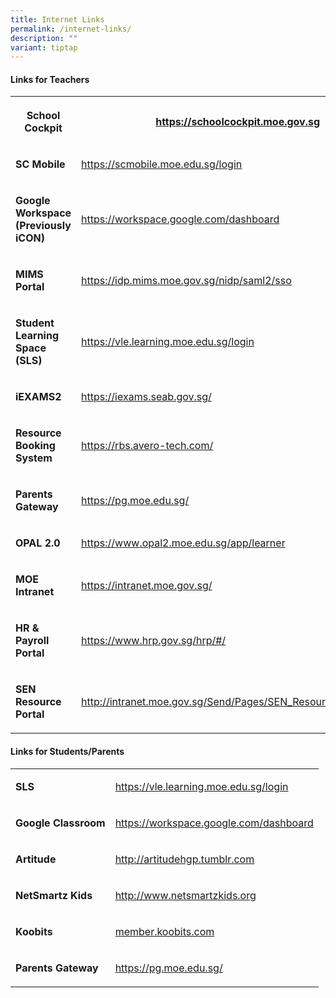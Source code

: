```yaml
---
title: Internet Links
permalink: /internet-links/
description: ""
variant: tiptap
---
```

<h4><strong>Links for Teachers</strong></h4><table><tbody><tr><th rowspan="1" colspan="1"><p>School Cockpit</p></th><th rowspan="1" colspan="1"><p><a href="https://schoolcockpit.moe.gov.sg" rel="noopener noreferrer nofollow" target="_blank"><u>https://schoolcockpit.moe.gov.sg</u></a></p></th></tr><tr><td rowspan="1" colspan="1"><p><strong>SC Mobile</strong></p></td><td rowspan="1" colspan="1"><p><a href="https://scmobile.moe.edu.sg/login" rel="noopener noreferrer nofollow" target="_blank"><u>https://scmobile.moe.edu.sg/login</u></a></p></td></tr><tr><td rowspan="1" colspan="1"><p><strong>Google Workspace (Previously iCON)</strong></p></td><td rowspan="1" colspan="1"><p><a href="https://workspace.google.com/dashboard" rel="noopener noreferrer nofollow" target="_blank">https://workspace.google.com/dashboard</a></p></td></tr><tr><td rowspan="1" colspan="1"><p><strong>MIMS Portal</strong></p></td><td rowspan="1" colspan="1"><p><a href="https://www.opal2.moe.edu.sg/app/learner" rel="noopener noreferrer" target="_blank">https://idp.mims.moe.gov.sg/nidp/saml2/sso</a></p></td></tr><tr><td rowspan="1" colspan="1"><p><strong>Student Learning Space (SLS)</strong></p></td><td rowspan="1" colspan="1"><p><a href="https://vle.learning.moe.edu.sg/login" rel="noopener noreferrer nofollow" target="_blank"><u>https://vle.learning.moe.edu.sg/login</u></a></p></td></tr><tr><td rowspan="1" colspan="1"><p><strong>iEXAMS2</strong></p></td><td rowspan="1" colspan="1"><p><a href="https://iexams.seab.gov.sg/" rel="noopener noreferrer nofollow" target="_blank">https://iexams.seab.gov.sg/</a></p></td></tr><tr><td rowspan="1" colspan="1"><p><strong>Resource Booking System</strong></p></td><td rowspan="1" colspan="1"><p><a href="https://rbs.avero-tech.com/" rel="noopener noreferrer nofollow" target="_blank"><u>https://rbs.avero-tech.com/</u></a></p></td></tr><tr><td rowspan="1" colspan="1"><p><strong>Parents Gateway</strong></p></td><td rowspan="1" colspan="1"><p><a href="https://pg.moe.edu.sg/" rel="noopener noreferrer nofollow" target="_blank">https://pg.moe.edu.sg/</a></p></td></tr><tr><td rowspan="1" colspan="1"><p><strong>OPAL 2.0</strong></p></td><td rowspan="1" colspan="1"><p><a href="https://www.opal2.moe.edu.sg/app/learner" rel="noopener noreferrer" target="_blank"><u>https://www.opal2.moe.edu.sg/app/learner</u></a></p></td></tr><tr><td rowspan="1" colspan="1"><p><strong>MOE Intranet</strong></p></td><td rowspan="1" colspan="1"><p><a href="https://intranet.moe.gov.sg/" rel="noopener noreferrer nofollow" target="_blank">https://intranet.moe.gov.sg/</a></p></td></tr><tr><td rowspan="1" colspan="1"><p><strong>HR &amp; Payroll Portal</strong></p></td><td rowspan="1" colspan="1"><p><a href="https://www.hrp.gov.sg/hrp/#/" rel="noopener noreferrer nofollow" target="_blank">https://www.hrp.gov.sg/hrp/#/</a></p></td></tr><tr><td rowspan="1" colspan="1"><p><strong>SEN Resource Portal</strong></p></td><td rowspan="1" colspan="1"><p><a href="http://intranet.moe.gov.sg/Send/Pages/SEN_Resource_Portal.aspx" rel="noopener noreferrer nofollow" target="_blank">http://intranet.moe.gov.sg/Send/Pages/SEN_Resource_Portal.aspx</a></p></td></tr></tbody></table><h4><strong>Links for Students/Parents</strong></h4><table><tbody><tr><td rowspan="1" colspan="1"><p><strong>SLS</strong></p></td><td rowspan="1" colspan="1"><p><a href="https://vle.learning.moe.edu.sg/login" rel="noopener noreferrer nofollow" target="_blank">https://vle.learning.moe.edu.sg/login</a></p></td></tr><tr><td rowspan="1" colspan="1"><p><strong>Google Classroom</strong></p></td><td rowspan="1" colspan="1"><p><a href="https://workspace.google.com/dashboard" rel="noopener noreferrer nofollow" target="_blank">https://workspace.google.com/dashboard</a></p></td></tr><tr><td rowspan="1" colspan="1"><p><strong>Artitude</strong></p></td><td rowspan="1" colspan="1"><p><a href="http://artitudehgp.tumblr.com/" rel="noopener noreferrer nofollow" target="_blank">http://artitudehgp.tumblr.com</a></p></td></tr><tr><td rowspan="1" colspan="1"><p><strong>NetSmartz Kids</strong></p></td><td rowspan="1" colspan="1"><p><a href="http://www.netsmartzkids.org/" rel="noopener noreferrer nofollow" target="_blank">http://www.netsmartzkids.org</a></p></td></tr><tr><td rowspan="1" colspan="1"><p><strong>Koobits</strong></p></td><td rowspan="1" colspan="1"><p><a href="member.koobits.com" rel="noopener noreferrer nofollow" target="_blank">member.koobits.com</a></p></td></tr><tr><td rowspan="1" colspan="1"><p><strong>Parents Gateway</strong></p></td><td rowspan="1" colspan="1"><p><a href="https://pg.moe.edu.sg/" rel="noopener noreferrer nofollow" target="_blank">https://pg.moe.edu.sg/</a></p></td></tr></tbody></table><p></p>